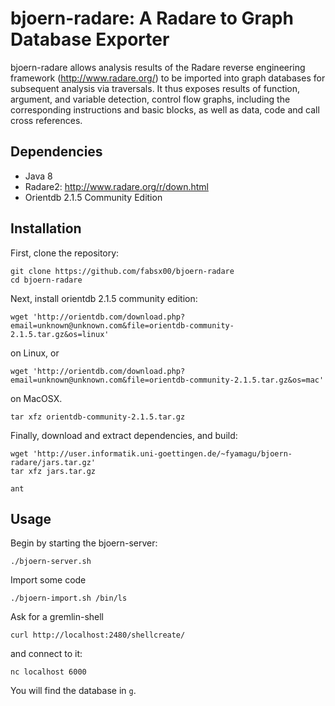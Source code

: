 # bjoern-radare: A Radare to Graph Database Exporter

bjoern-radare allows analysis results of the Radare reverse
engineering framework (http://www.radare.org/) to be imported into
graph databases for subsequent analysis via traversals. It thus
exposes results of function, argument, and variable detection, control
flow graphs, including the corresponding instructions and basic
blocks, as well as data, code and call cross references.

## Dependencies

* Java 8
* Radare2: http://www.radare.org/r/down.html
* Orientdb 2.1.5 Community Edition

## Installation

First, clone the repository:

	git clone https://github.com/fabsx00/bjoern-radare
	cd bjoern-radare

Next, install orientdb 2.1.5 community edition:

	wget 'http://orientdb.com/download.php?email=unknown@unknown.com&file=orientdb-community-2.1.5.tar.gz&os=linux'

on Linux, or

	wget 'http://orientdb.com/download.php?email=unknown@unknown.com&file=orientdb-community-2.1.5.tar.gz&os=mac'

on MacOSX.

	tar xfz orientdb-community-2.1.5.tar.gz

Finally, download and extract dependencies, and build:

	wget 'http://user.informatik.uni-goettingen.de/~fyamagu/bjoern-radare/jars.tar.gz'
	tar xfz jars.tar.gz

	ant

## Usage

Begin by starting the bjoern-server:

	./bjoern-server.sh

Import some code

	./bjoern-import.sh /bin/ls

Ask for a gremlin-shell

	curl http://localhost:2480/shellcreate/

and connect to it:

	nc localhost 6000

You will find the database in `g`.
